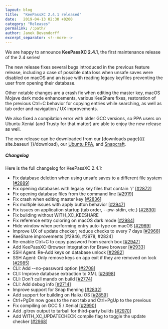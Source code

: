 ```yaml
---
layout: blog
title:  "KeePassXC 2.4.1 released"
date:   2019-04-13 02:30 +0200
category: "Releases"
permalink: /:path/
author: Janek Bevendorff
excerpt_separator: <!--more-->
---
```


<div class="blog-teaser-img">
<object type="image/svg+xml" data="{{ site.baseurl }}/images/keepassxc-logo.svg" alt="KeePassXC logo"></object>
</div>

We are happy to announce **KeePassXC 2.4.1**, the first maintenance release of the 2.4 series!

The new release fixes several bugs introduced in the previous feature release,
including a case of possible data loss when unsafe saves were disabled on
macOS and an issue with reading legacy keyfiles preventing the user from
opening their database.

<!--more-->

Other notable changes are a crash fix when editing the master key, macOS Mojave
dark mode enhancements, various KeeShare fixes, restoration of the previous
Ctrl+C behavior for copying entries while searching, as well as tab order and
navigation / UX improvements.

We also fixed a compilation error with older GCC versions, so PPA users on Ubuntu
Xenial (and Trusty for that matter) are able to enjoy the new release as well.

The new release can be downloaded from our
[downloads page]({{ site.baseurl }}/download), our
[Ubuntu PPA](https://launchpad.net/~phoerious/+archive/ubuntu/keepassxc/),
and [Snapcraft](https://snapcraft.io/keepassxc/).

<h5 id="changelog" style="clear: left">Changelog</h5>

Here is the full changelog for KeePassXC 2.4.1:

- Fix database deletion when using unsafe saves to a different file system [[#2889](https://github.com/keepassxreboot/keepassxc/issues/2889)]
- Fix opening databases with legacy key files that contain '/' [[#2872](https://github.com/keepassxreboot/keepassxc/issues/2872)]
- Fix opening database files from the command line [[#2919](https://github.com/keepassxreboot/keepassxc/issues/2919)]
- Fix crash when editing master key [[#2836](https://github.com/keepassxreboot/keepassxc/issues/2836)]
- Fix multiple issues with apply button behavior [[#2947](https://github.com/keepassxreboot/keepassxc/issues/2947)]
- Fix issues on application startup (tab order, --pw-stdin, etc.) [[#2830](https://github.com/keepassxreboot/keepassxc/issues/2830)]
- Fix building without WITH_XC_KEESHARE
- Fix reference entry coloring on macOS dark mode [[#2984](https://github.com/keepassxreboot/keepassxc/issues/2984)]
- Hide window when performing entry auto-type on macOS [[#2969](https://github.com/keepassxreboot/keepassxc/issues/2969)]
- Improve UX of update checker; reduce checks to every 7 days [[#2968](https://github.com/keepassxreboot/keepassxc/issues/2968)]
- KeeShare improvements [#2946, #2978, #2824]
- Re-enable Ctrl+C to copy password from search box [[#2947](https://github.com/keepassxreboot/keepassxc/issues/2947)]
- Add KeePassXC-Browser integration for Brave browser [[#2933](https://github.com/keepassxreboot/keepassxc/issues/2933)]
- SSH Agent: Re-Add keys on database unlock [[#2982](https://github.com/keepassxreboot/keepassxc/issues/2982)]
- SSH Agent: Only remove keys on app exit if they are removed on lock [[#2985](https://github.com/keepassxreboot/keepassxc/issues/2985)]
- CLI: Add --no-password option [[#2708](https://github.com/keepassxreboot/keepassxc/issues/2708)]
- CLI: Improve database extraction to XML [[#2698](https://github.com/keepassxreboot/keepassxc/issues/2698)]
- CLI: Don't call mandb on build [[#2774](https://github.com/keepassxreboot/keepassxc/issues/2774)]
- CLI: Add debug info [[#2714](https://github.com/keepassxreboot/keepassxc/issues/2714)]
- Improve support for Snap theming [[#2832](https://github.com/keepassxreboot/keepassxc/issues/2832)]
- Add support for building on Haiku OS [[#2859](https://github.com/keepassxreboot/keepassxc/issues/2859)]
- Ctrl+PgDn now goes to the next tab and Ctrl+PgUp to the previous
- Fix compiling on GCC 5 / Xenial [[#2990](https://github.com/keepassxreboot/keepassxc/issues/2990)]
- Add .gitrev output to tarball for third-party builds [[#2970](https://github.com/keepassxreboot/keepassxc/issues/2970)]
- Add WITH_XC_UPDATECHECK compile flag to toggle the update checker [[#2968](https://github.com/keepassxreboot/keepassxc/issues/2968)]